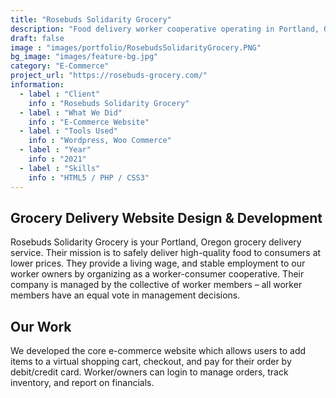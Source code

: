 ```yaml
---
title: "Rosebuds Solidarity Grocery"
description: "Food delivery worker cooperative operating in Portland, Oregon."
draft: false
image : "images/portfolio/RosebudsSolidarityGrocery.PNG"
bg_image: "images/feature-bg.jpg"
category: "E-Commerce"
project_url: "https://rosebuds-grocery.com/"
information:
  - label : "Client"
    info : "Rosebuds Solidarity Grocery"
  - label : "What We Did"
    info : "E-Commerce Website"
  - label : "Tools Used"
    info : "Wordpress, Woo Commerce"
  - label : "Year"
    info : "2021"
  - label : "Skills"
    info : "HTML5 / PHP / CSS3"
---
```


## Grocery Delivery Website Design & Development

Rosebuds Solidarity Grocery is your Portland, Oregon grocery delivery service. Their mission is to safely deliver high-quality food to consumers at lower prices. They provide a living wage, and stable employment to our worker owners by organizing as a worker-consumer cooperative. Their company is managed by the collective of worker members – all worker members have an equal vote in management decisions.

## Our Work
We developed the core e-commerce website which allows users to add items to a virtual shopping cart, checkout, and pay for their order by debit/credit card. Worker/owners can login to manage orders, track inventory, and report on financials.